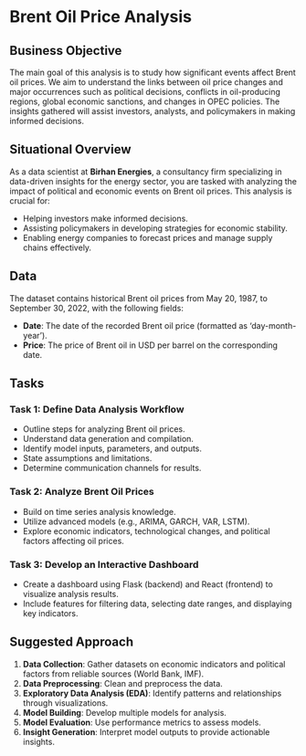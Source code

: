 # Brent Oil Price Analysis

## Business Objective
The main goal of this analysis is to study how significant events affect Brent oil prices. We aim to understand the links between oil price changes and major occurrences such as political decisions, conflicts in oil-producing regions, global economic sanctions, and changes in OPEC policies. The insights gathered will assist investors, analysts, and policymakers in making informed decisions.

## Situational Overview
As a data scientist at **Birhan Energies**, a consultancy firm specializing in data-driven insights for the energy sector, you are tasked with analyzing the impact of political and economic events on Brent oil prices. This analysis is crucial for:

- Helping investors make informed decisions.
- Assisting policymakers in developing strategies for economic stability.
- Enabling energy companies to forecast prices and manage supply chains effectively.

## Data
The dataset contains historical Brent oil prices from May 20, 1987, to September 30, 2022, with the following fields:
- **Date**: The date of the recorded Brent oil price (formatted as ‘day-month-year’).
- **Price**: The price of Brent oil in USD per barrel on the corresponding date.

## Tasks

### Task 1: Define Data Analysis Workflow
- Outline steps for analyzing Brent oil prices.
- Understand data generation and compilation.
- Identify model inputs, parameters, and outputs.
- State assumptions and limitations.
- Determine communication channels for results.

### Task 2: Analyze Brent Oil Prices
- Build on time series analysis knowledge.
- Utilize advanced models (e.g., ARIMA, GARCH, VAR, LSTM).
- Explore economic indicators, technological changes, and political factors affecting oil prices.

### Task 3: Develop an Interactive Dashboard
- Create a dashboard using Flask (backend) and React (frontend) to visualize analysis results.
- Include features for filtering data, selecting date ranges, and displaying key indicators.

## Suggested Approach
1. **Data Collection**: Gather datasets on economic indicators and political factors from reliable sources (World Bank, IMF).
2. **Data Preprocessing**: Clean and preprocess the data.
3. **Exploratory Data Analysis (EDA)**: Identify patterns and relationships through visualizations.
4. **Model Building**: Develop multiple models for analysis.
5. **Model Evaluation**: Use performance metrics to assess models.
6. **Insight Generation**: Interpret model outputs to provide actionable insights.

